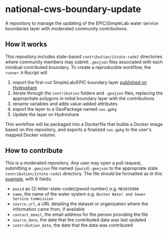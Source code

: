 # national-cws-boundary-update
A repository to manage the updating of the EPIC/SimpleLab water service boundaries layer with moderated community contributions.

## How it works

This repository includes state-based `contribution/{state-code}` directories where community members may submit `.geojson` files associated with each inividual contributed boundary. To create a reproducible workflow, the `runner.R` Rscript will 

1. import the first-cut SimpleLab/EPIC boundary layer [published on Hydroshare](http://www.hydroshare.org/resource/6f3386bb4bc945028391cfabf1ea252e)
2. iterate through the `contribution` folders and `.geojson` files, replacing the appropritate polygons in initial boundary layer with the contributions
3. rename variables and adds value-added attributes
4. export the layer to a GeoPackage named `cws.gpkg`
5. Update the layer on Hydroshare


This workflow will be packaged into a Dockerfile that builds a Docker image based on this repository, and exports a finalized `cws.gpkg` to the user's mapped Docker volume. 

## How to contribute

This is a moderated repository. Any user may open a pull request, submitting a `.geojson` file named `{pwsid}.geojson` to the appropriate state `contribution/{state-code}` directory. The file should be formatted as in this [example](https://github.com/cgs-earth/national-cws-boundary-update/blob/main/contribution/MA/MA3035000.geojson), with 6 fields: 

* `pwsid` as {2-letter-state-code}{pwsid number} e.g. `MA3035000`
* `name`, the name of the water system e.g. `Boston Water and Sewer Service Commission`
* `source_url`, a URL detailing the dataset or organization where the information came from, if available
* `contact_email`, the email address for the person providing the file
* `source_date`, the date that the contributed data was last updated
* `contribution_date`, the date that the data was contributed


